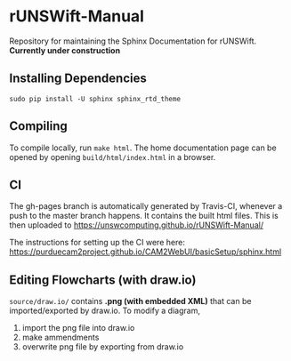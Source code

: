 # rUNSWift-Manual

Repository for maintaining the Sphinx Documentation for rUNSWift.
**Currently under construction**

## Installing Dependencies
`sudo pip install -U sphinx sphinx_rtd_theme`

## Compiling
To compile locally, run `make html`. 
The home documentation page can be opened by opening `build/html/index.html` in a browser.


## CI
The gh-pages branch is automatically generated by Travis-CI, whenever a push to the master branch happens. It contains the built html files.
This is then uploaded to https://unswcomputing.github.io/rUNSWift-Manual/

The instructions for setting up the CI were here:
https://purduecam2project.github.io/CAM2WebUI/basicSetup/sphinx.html


## Editing Flowcharts (with draw.io)
`source/draw.io/` contains **.png (with embedded XML)** that can be imported/exported by draw.io.
To modify a diagram, 
1. import the png file into draw.io
2. make ammendments
3. overwrite png file by exporting from draw.io
